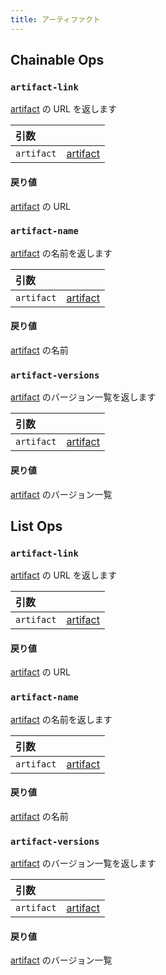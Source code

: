 ```yaml
---
title: アーティファクト
---
```


## Chainable Ops
<h3 id="artifact-link"><code>artifact-link</code></h3>

[artifact](artifact.md) の URL を返します

| 引数 |  |
| :--- | :--- |
| `artifact` | [artifact](artifact.md) |

#### 戻り値
[artifact](artifact.md) の URL

<h3 id="artifact-name"><code>artifact-name</code></h3>

[artifact](artifact.md) の名前を返します

| 引数 |  |
| :--- | :--- |
| `artifact` | [artifact](artifact.md) |

#### 戻り値
[artifact](artifact.md) の名前

<h3 id="artifact-versions"><code>artifact-versions</code></h3>

[artifact](artifact.md) のバージョン一覧を返します

| 引数 |  |
| :--- | :--- |
| `artifact` | [artifact](artifact.md) |

#### 戻り値
[artifact](artifact.md) のバージョン一覧


## List Ops
<h3 id="artifact-link"><code>artifact-link</code></h3>

[artifact](artifact.md) の URL を返します

| 引数 |  |
| :--- | :--- |
| `artifact` | [artifact](artifact.md) |

#### 戻り値
[artifact](artifact.md) の URL

<h3 id="artifact-name"><code>artifact-name</code></h3>

[artifact](artifact.md) の名前を返します

| 引数 |  |
| :--- | :--- |
| `artifact` | [artifact](artifact.md) |

#### 戻り値
[artifact](artifact.md) の名前

<h3 id="artifact-versions"><code>artifact-versions</code></h3>

[artifact](artifact.md) のバージョン一覧を返します

| 引数 |  |
| :--- | :--- |
| `artifact` | [artifact](artifact.md) |

#### 戻り値
[artifact](artifact.md) のバージョン一覧